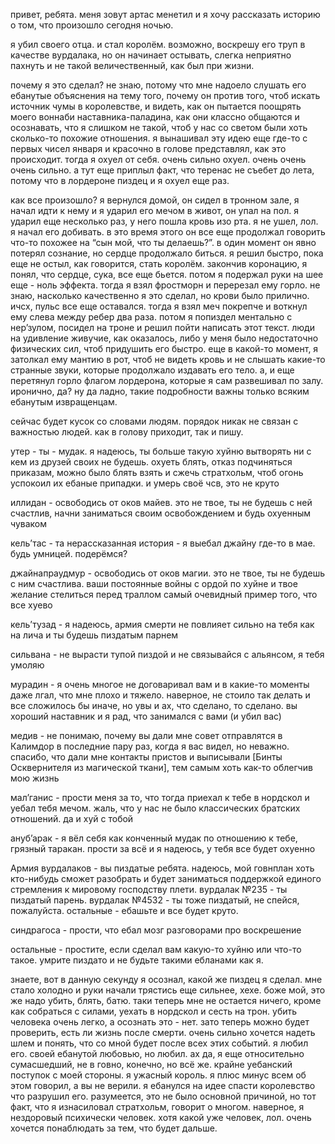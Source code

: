 привет, ребята. меня зовут артас менетил и я хочу рассказать историю о том, что произошло сегодня ночью.  
  
я убил своего отца. и стал королём. возможно, воскрешу его труп в качестве вурдалака, но он начинает остывать, слегка неприятно пахнуть и не такой величественный, как был при жизни.  
  
почему я это сделал? не знаю, потому что мне надоело слушать его ебанутые объяснения на тему того, почему он против того, чтоб искать источник чумы в королевстве, и видеть, как он пытается поощрять моего воннаби наставника-паладина, как они классно общаются и осознавать, что я слишком не такой, чтоб у нас со светом были хоть сколько-то похожие отношения. я вынашивал эту идею еще где-то с первых чисел января и красочно в голове представлял, как это происходит. тогда я охуел от себя. очень сильно охуел. очень очень очень сильно. а тут еще приплыл факт, что теренас не съебет до лета, потому что в лордероне пиздец и я охуел еще раз.  
  
как все произошло? я вернулся домой, он сидел в тронном зале, я начал идти к нему и я ударил его мечом в живот, он упал на пол. я ударил еще несколько раз, у него пошла кровь изо рта. я не ушел, лол. я начал его добивать. в это время этого он все еще продолжал говорить что-то похожее на “сын мой, что ты делаешь?”. в один момент он явно потерял сознание, но сердце продолжало биться. я решил быстро, пока еще не остыл, как говорится, стать королём. закончив коронацию, я понял, что сердце, сука, все еще бьется. потом я подержал руки на шее еще - ноль эффекта. тогда я взял фростморн и перерезал ему горло. не знаю, насколько качественно я это сделал, но крови было прилично. ичсх, пульс все еще оставался. тогда я взял меч покрепче и воткнул ему слева между ребер два раза. потом я попиздел ментально с нер’зулом, посидел на троне и решил пойти написать этот текст. люди на удивление живучие, как оказалось, либо у меня было недостаточно физических сил, чтоб придушить его быстро. еще в какой-то момент, я затолкал ему мантию в рот, чтоб не видеть кровь и не слышать какие-то странные звуки, которые продолжало издавать его тело. а, и еще перетянул горло флагом лордерона, которые я сам развешивал по залу. иронично, да? ну да ладно, такие подробности важны только всяким ебанутым извращенцам.  
  
сейчас будет кусок со словами людям. порядок никак не связан с важностью людей. как в голову приходит, так и пишу.  
  
утер - ты - мудак. я надеюсь, ты больше такую хуйню вытворять ни с кем из друзей своих не будешь. охуеть блять, отказ подчиняться приказам, можно было блять взять и сжечь стратхольм, чтоб огонь успокоил их ебаные припадки. и умерь своё чсв, это не круто  
  
иллидан - освободись от оков майев. это не твое, ты не будешь с ней счастлив, начни заниматься своим освобождением и будь охуенным чуваком  
  
кель’тас - та нерассказанная история - я выебал джайну где-то в мае. будь умницей. подерёмся?  
  
джайнапраудмур - освободись от оков магии. это не твое, ты не будешь с ним счастлива. ваши постоянные войны с ордой по хуйне и твое желание стелиться перед траллом самый очевидный пример того, что все хуево   
  
кель’тузад - я надеюсь, армия смерти не повлияет сильно на тебя как на лича и ты будешь пиздатым парнем  
  
сильвана - не вырасти тупой пиздой и не связывайся с альянсом, я тебя умоляю  
  
мурадин - я очень многое не договаривал вам и в какие-то моменты даже лгал, что мне плохо и тяжело. наверное, не стоило так делать и все сложилось бы иначе, но увы и ах, что сделано, то сделано. вы хороший наставник и я рад, что занимался с вами (и убил вас)  
  
медив - не понимаю, почему вы дали мне совет отправлятся в Калимдор в последние пару раз, когда я вас видел, но неважно. спасибо, что дали мне контакты пристов и выписывали [Бинты Осквернителя из магической ткани], тем самым хоть как-то облегчив мою жизнь  
  
мал’ганис - прости меня за то, что тогда приехал к тебе в нордскол и уебал тебя мечом. жаль, что у нас не было классических братских отношений. да и хуй с тобой  
  
ануб’арак - я вёл себя как конченный мудак по отношению к тебе, грязный таракан. прости за всё и я надеюсь, у тебя все будет охуенно  
  
Армия вурдалаков - вы пиздатые ребята. надеюсь, мой говнплан хоть кто-нибудь сможет разобрать и будет заниматься поддержкой единого стремления к мировому господству плети. вурдалак №235 - ты пиздатый парень. вурдалак №4532 - ты тоже пиздатый, не спейся, пожалуйста. остальные - ебашьте и все будет круто.  
  
синдрагоса - прости, что ебал мозг разговорами про воскрешение  
  
остальные - простите, если сделал вам какую-то хуйню или что-то такое. умрите пиздато и не будьте такими ебланами как я.  
  
знаете, вот в данную секунду я осознал, какой же пиздец я сделал. мне стало холодно и руки начали трястись еще сильнее, хехе. боже мой, это же надо убить, блять, батю. таки теперь мне не остается ничего, кроме как собраться с силами, уехать в нордскол и сесть на трон. убить человека очень легко, а осознать это - нет. зато теперь можно будет проверить, есть ли жизнь после смерти. очень сильно хочется надеть шлем и понять, что со мной будет после всех этих событий. я любил его. своей ебанутой любовью, но любил. ах да, я еще относительно сумасшедший, не в говно, конечно, но всё же. крайне уебанский поступок с моей стороны. я ужасный король. я плюс минус всем об этом говорил, а вы не верили. я ебанулся на идее спасти королевство что разрушил его. разумеется, это не было основной причиной, но тот факт, что я изнасиловал стратхольм, говорит о многом. наверное, я нездоровый психически человек. хотя какой уже человек, лол. очень хочется понаблюдать за тем, что будет дальше.